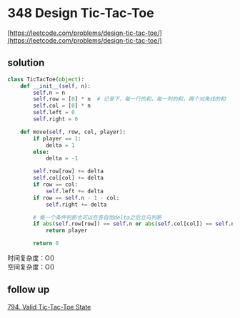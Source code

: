 # 348 Design Tic-Tac-Toe
[https://leetcode.com/problems/design-tic-tac-toe/](https://leetcode.com/problems/design-tic-tac-toe/)


## solution

```python
class TicTacToe(object):
    def __init__(self, n):
        self.n = n
        self.row = [0] * n  # 记录下，每一行的和，每一列的和，两个对角线的和
        self.col = [0] * n
        self.left = 0
        self.right = 0

    def move(self, row, col, player):
        if player == 1:
            delta = 1
        else:
            delta = -1

        self.row[row] += delta
        self.col[col] += delta
        if row == col:
            self.left += delta
        if row == self.n - 1 - col:
            self.right += delta

        # 每一个条件判断也可以在各自加delta之后立马判断
        if abs(self.row[row]) == self.n or abs(self.col[col]) == self.n or abs(self.left) == self.n or abs(self.right) == self.n:
            return player

        return 0
```
时间复杂度：O() <br>
空间复杂度：O()


## follow up

[794. Valid Tic-Tac-Toe State](https://leetcode.com/problems/valid-tic-tac-toe-state/description/)
```python

```
